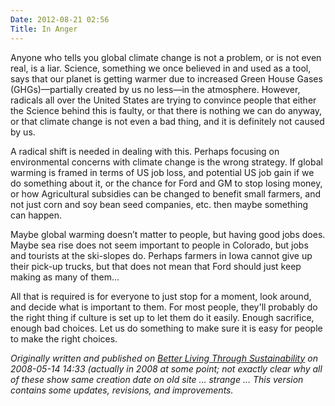 ```yaml
---
Date: 2012-08-21 02:56
Title: In Anger
---
```


Anyone who tells you global climate change is not a problem, or is not even real, is a liar. Science, something we once believed in and used as a tool, says that our planet is getting warmer due to increased Green House Gases (GHGs)—partially created by us no less—in the atmosphere. However, radicals all over the United States are trying to convince people that either the Science behind this is faulty, or that there is nothing we can do anyway, or that climate change is not even a bad thing, and it is definitely not caused by us.

A radical shift is needed in dealing with this. Perhaps focusing on environmental concerns with climate change is the wrong strategy. If global warming is framed in terms of US job loss, and potential US job gain if we do something about it, or the chance for Ford and GM to stop losing money, or how Agricultural subsidies can be changed to benefit small farmers, and not just corn and soy bean seed companies, etc. then maybe something can happen.

Maybe global warming doesn’t matter to people, but having good jobs does. Maybe sea rise does not seem important to people in Colorado, but jobs and tourists at the ski-slopes do. Perhaps farmers in Iowa cannot give up their pick-up trucks, but that does not mean that Ford should just keep making as many of them...

All that is required is for everyone to just stop for a moment, look around, and decide what is important to them. For most people, they'll probably do the right thing if culture is set up to let them do it easily. Enough sacrifice, enough bad choices. Let us do something to make sure it is easy for people to make the right choices.

_Originally written and published on [Better Living Through Sustainability](http://http://betterlivingthroughsustainability.com/node/5) on 2008-05-14 14:33 (actually in 2008 at some point; not exactly clear why all of these show same creation date on old site … strange … This version contains some updates, revisions, and improvements._